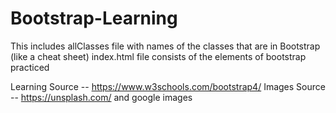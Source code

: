 # Bootstrap-Learning
This includes allClasses file with names of the classes that are in Bootstrap (like a cheat sheet)
index.html file consists of the elements of bootstrap practiced

Learning Source -- https://www.w3schools.com/bootstrap4/
Images Source -- https://unsplash.com/
and google images
